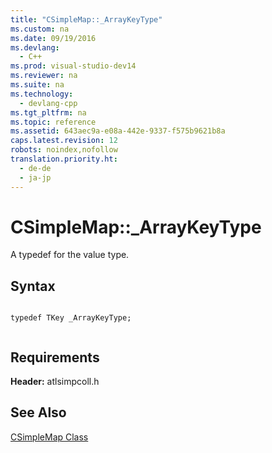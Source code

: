 ```yaml
---
title: "CSimpleMap::_ArrayKeyType"
ms.custom: na
ms.date: 09/19/2016
ms.devlang: 
  - C++
ms.prod: visual-studio-dev14
ms.reviewer: na
ms.suite: na
ms.technology: 
  - devlang-cpp
ms.tgt_pltfrm: na
ms.topic: reference
ms.assetid: 643aec9a-e08a-442e-9337-f575b9621b8a
caps.latest.revision: 12
robots: noindex,nofollow
translation.priority.ht: 
  - de-de
  - ja-jp
---
```

# CSimpleMap::_ArrayKeyType
A typedef for the value type.  
  
## Syntax  
  
```  
  
typedef TKey _ArrayKeyType;  
  
```  
  
## Requirements  
 **Header:** atlsimpcoll.h  
  
## See Also  
 [CSimpleMap Class](../vs140/CSimpleMap-Class.md)